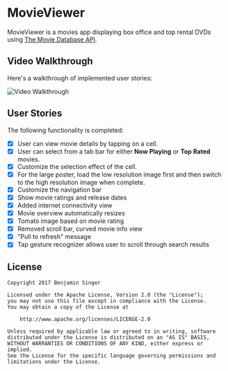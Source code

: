 # MovieViewer

MovieViewer is a movies app displaying box office and top rental DVDs using [The Movie Database API](http://docs.themoviedb.apiary.io/#).

## Video Walkthrough 

Here's a walkthrough of implemented user stories:

<img src='http://i.imgur.com/TKH09bT.gif' title='Video Walkthrough' width='' alt='Video Walkthrough' />

## User Stories

The following functionality is completed:

- [X] User can view movie details by tapping on a cell.
- [X] User can select from a tab bar for either **Now Playing** or **Top Rated** movies.
- [X] Customize the selection effect of the cell.
- [X] For the large poster, load the low resolution image first and then switch to the high resolution image when complete.
- [X] Customize the navigation bar
- [X] Show movie ratings and release dates
- [X] Added internet connectivity view 
- [X] Movie overview automatically resizes
- [X] Tomato image based on movie rating
- [X] Removed scroll bar, curved movie info view
- [X] "Pull to refresh" message
- [X] Tap gesture recognizer allows user to scroll through search results

## License

    Copyright 2017 Benjamin Singer

    Licensed under the Apache License, Version 2.0 (the "License");
    you may not use this file except in compliance with the License.
    You may obtain a copy of the License at

        http://www.apache.org/licenses/LICENSE-2.0

    Unless required by applicable law or agreed to in writing, software
    distributed under the License is distributed on an "AS IS" BASIS,
    WITHOUT WARRANTIES OR CONDITIONS OF ANY KIND, either express or implied.
    See the License for the specific language governing permissions and
    limitations under the License.
